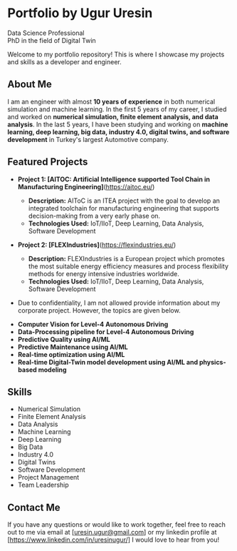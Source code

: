 # Portfolio by Ugur Uresin
Data Science Professional  
PhD in the field of Digital Twin   

Welcome to my portfolio repository! This is where I showcase my projects and skills as a developer and engineer.

## About Me

I am an engineer with almost **10 years of experience** in both numerical simulation and machine learning. In the first 5 years of my career, I studied and worked on **numerical simulation, finite element analysis, and data analysis**. In the last 5 years, I have been studying and working on **machine learning, deep learning, big data, industry 4.0, digital twins, and software development** in Turkey's largest Automotive company. 

## Featured Projects

- **Project 1: [AITOC: Artificial Intelligence supported Tool Chain in Manufacturing Engineering]**(https://aitoc.eu/)
  - **Description:** AIToC is an ITEA project with the goal to develop an integrated toolchain for manufacturing engineering that supports decision-making from a very early phase on.
  - **Technologies Used:** IoT/IIoT, Deep Learning, Data Analysis, Software Development
  
- **Project 2: [FLEXIndustries]**(https://flexindustries.eu/)
  - **Description:** FLEXIndustries is a European project which promotes the most suitable energy efficiency measures and process flexibility methods for energy intensive industries worldwide.
  - **Technologies Used:** IoT/IIoT, Deep Learning, Data Analysis, Software Development

- Due to confidentiality, I am not allowed provide information about my corporate project. However, the topics are given below.
* **Computer Vision for Level-4 Autonomous Driving**
* **Data-Processing pipeline for Level-4 Autonomous Driving**
* **Predictive Quality using AI/ML**
* **Predictive Maintenance using AI/ML**
* **Real-time optimization using AI/ML**
* **Real-time Digital-Twin model development using AI/ML and physics-based modeling**

## Skills

- Numerical Simulation
- Finite Element Analysis
- Data Analysis
- Machine Learning
- Deep Learning
- Big Data
- Industry 4.0
- Digital Twins
- Software Development
- Project Management
- Team Leadership

## Contact Me

If you have any questions or would like to work together, feel free to reach out to me via email at [uresin.ugur@gmail.com] or my linkedin profile at [https://www.linkedin.com/in/uresinugur/]
I would love to hear from you!
